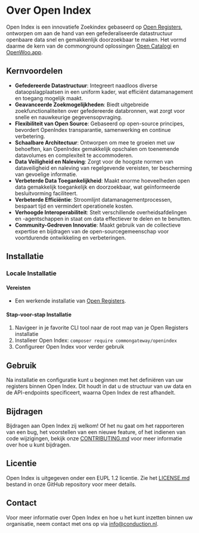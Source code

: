 # Over Open Index


Open Index is een innovatiefe Zoekindex gebaseerd op [Open Registers](https://openregisters.app/), ontworpen om aan de hand van een gefederaliseerde datastructuur openbaare data snel en gemakkenlijk doorzoekbaar te maken. Het vormd daarme de kern van de commonground oplossingen [Open Catalogi](https://opencatalogi.nl/) en [OpenWoo.app](https://openwoo.app/). 

## Kernvoordelen
- **Gefedereerde Datastructuur**: Integreert naadloos diverse dataopslagplaatsen in een uniform kader, wat efficiënt datamanagement en toegang mogelijk maakt.
- **Geavanceerde Zoekmogelijkheden**: Biedt uitgebreide zoekfunctionaliteiten over gefedereerde databronnen, wat zorgt voor snelle en nauwkeurige gegevensopvraging.
- **Flexibiliteit van Open Source**: Gebaseerd op open-source principes, bevordert OpenIndex transparantie, samenwerking en continue verbetering.
- **Schaalbare Architectuur**: Ontworpen om mee te groeien met uw behoeften, kan OpenIndex gemakkelijk opschalen om toenemende datavolumes en complexiteit te accommoderen.
- **Data Veiligheid en Naleving**: Zorgt voor de hoogste normen van dataveiligheid en naleving van regelgevende vereisten, ter bescherming van gevoelige informatie.
- **Verbeterde Data Toegankelijkheid**: Maakt enorme hoeveelheden open data gemakkelijk toegankelijk en doorzoekbaar, wat geïnformeerde besluitvorming faciliteert.
- **Verbeterde Efficiëntie**: Stroomlijnt datamanagementprocessen, bespaart tijd en vermindert operationele kosten.
- **Verhoogde Interoperabiliteit**: Stelt verschillende overheidsafdelingen en -agentschappen in staat om data effectiever te delen en te benutten.
- **Community-Gedreven Innovatie**: Maakt gebruik van de collectieve expertise en bijdragen van de open-sourcegemeenschap voor voortdurende ontwikkeling en verbeteringen.

## Installatie

### Locale Installatie
#### Vereisten

- Een werkende installatie van [Open Registers](https://openregisters.app/).

#### Stap-voor-stap Installatie

1. Navigeer in je favorite CLI tool naar de root map van je Open Registers installatie
2. Installeer Open Index: `composer require commongateway/openindex`
3. Configureer Open Index voor verder gebruik


## Gebruik

Na installatie en configuratie kunt u beginnen met het definiëren van uw registers binnen Open Index. Dit houdt in dat u de structuur van uw data en de API-endpoints specificeert, waarna Open Index de rest afhandelt.

## Bijdragen

Bijdragen aan Open Index zij welkom! Of het nu gaat om het rapporteren van een bug, het voorstellen van een nieuwe feature, of het indienen van code wijzigingen, bekijk onze [CONTRIBUTING.md](CONTRIBUTING.md)  voor meer informatie over hoe u kunt bijdragen.

## Licentie

Open Index is uitgegeven onder een EUPL 1.2 licentie. Zie het [LICENSE.md](LICENSE.md) bestand in onze GitHub repository voor meer details.

## Contact

Voor meer informatie over Open Index en hoe u het kunt inzetten binnen uw organisatie, neem contact met ons op via [info@conduction.nl](mailto:info@conduction.nl).
